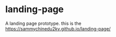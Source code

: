 # landing-page
A landing page prototype.
this is the https://sammychinedu2ky.github.io/landing-page/
